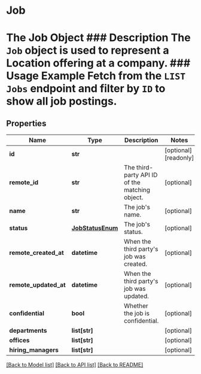 # Job

# The Job Object ### Description The `Job` object is used to represent a Location offering at a company.  ### Usage Example Fetch from the `LIST Jobs` endpoint and filter by `ID` to show all job postings.
## Properties
Name | Type | Description | Notes
------------ | ------------- | ------------- | -------------
**id** | **str** |  | [optional] [readonly] 
**remote_id** | **str** | The third-party API ID of the matching object. | [optional] 
**name** | **str** | The job&#39;s name. | [optional] 
**status** | [**JobStatusEnum**](JobStatusEnum.md) | The job&#39;s status. | [optional] 
**remote_created_at** | **datetime** | When the third party&#39;s job was created. | [optional] 
**remote_updated_at** | **datetime** | When the third party&#39;s job was updated. | [optional] 
**confidential** | **bool** | Whether the job is confidential. | [optional] 
**departments** | **list[str]** |  | [optional] 
**offices** | **list[str]** |  | [optional] 
**hiring_managers** | **list[str]** |  | [optional] 

[[Back to Model list]](../README.md#documentation-for-models) [[Back to API list]](../README.md#documentation-for-api-endpoints) [[Back to README]](../README.md)


